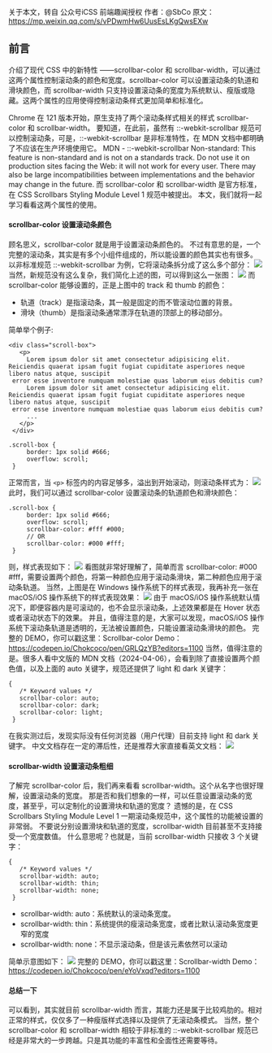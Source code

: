 关于本文，转自 公众号iCSS 前端趣闻授权
作者：@SbCo
原文：https://mp.weixin.qq.com/s/vPDwmHw6UusEsLKgQwsEXw
## 前言
介绍了现代 CSS 中的新特性 ——scrollbar-color 和 scrollbar-width，可以通过这两个属性控制滚动条的颜色和宽度。scrollbar-color 可以设置滚动条的轨道和滑块颜色，而 scrollbar-width 只支持设置滚动条的宽度为系统默认、瘦版或隐藏。这两个属性的应用使得控制滚动条样式更加简单和标准化。

Chrome 在 121 版本开始，原生支持了两个滚动条样式相关的样式 scrollbar-color 和 scrollbar-width。
要知道，在此前，虽然有 ::-webkit-scrollbar 规范可以控制滚动条，可是，::-webkit-scrollbar 是非标准特性，在 MDN 文档中都明确了不应该在生产环境使用它。
MDN - ::-webkit-scrollbar Non-standard: This feature is non-standard and is not on a standards track. Do not use it on production sites facing the Web: it will not work for every user. There may also be large incompatibilities between implementations and the behavior may change in the future.
而 scrollbar-color 和 scrollbar-width 是官方标准，在 CSS Scrollbars Styling Module Level 1 规范中被提出。
本文，我们就将一起学习看看这两个属性的使用。
#### scrollbar-color 设置滚动条颜色
顾名思义，scrollbar-color 就是用于设置滚动条颜色的。
不过有意思的是，一个完整的滚动条，其实是有多个小组件组成的，所以能设置的颜色其实也有很多。
以非标准规范 ::-webkit-scrollbar 为例，它将滚动条拆分成了这么多个部分：
![](https://cdn.nlark.com/yuque/0/2024/webp/314561/1716179168607-e635289f-ca5e-4795-a242-c33cad5a328c.webp#averageHue=%231d1e24&clientId=u385c7618-7caf-4&from=paste&id=u0126d189&originHeight=520&originWidth=710&originalType=url&ratio=1&rotation=0&showTitle=false&status=done&style=none&taskId=u0560de7c-e917-4327-ab87-594f80688b2&title=)
当然，新规范没有这么复杂，我们简化上述的图，可以得到这么一张图：
![](https://cdn.nlark.com/yuque/0/2024/webp/314561/1716179168709-2b500b78-1890-4474-afaa-9d3666d75845.webp#averageHue=%23f4f4f3&clientId=u385c7618-7caf-4&from=paste&id=ufeb0158e&originHeight=129&originWidth=270&originalType=url&ratio=1&rotation=0&showTitle=false&status=done&style=none&taskId=u1a602e23-4ede-40d1-a59b-b6aaa652871&title=)
而 scrollbar-color 能够设置的，正是上图中的 track 和 thumb 的颜色：

- 轨道（track）是指滚动条，其一般是固定的而不管滚动位置的背景。
- 滑块（thumb）是指滚动条通常漂浮在轨道的顶部上的移动部分。

简单举个例子:
``` vue
<div class="scroll-box">
   <p>
     Lorem ipsum dolor sit amet consectetur adipisicing elit. Reiciendis quaerat ipsam fugit fugiat cupiditate asperiores neque libero natus atque, suscipit 
 error esse inventore numquam molestiae quas laborum eius debitis cum?
     Lorem ipsum dolor sit amet consectetur adipisicing elit. Reiciendis quaerat ipsam fugit fugiat cupiditate asperiores neque libero natus atque, suscipit 
 error esse inventore numquam molestiae quas laborum eius debitis cum?
     ...
   </p>
 </div>
```
``` vue
.scroll-box {
     border: 1px solid #666;
     overflow: scroll;
 }
```
正常而言，当 `<p>` 标签内的内容足够多，溢出到开始滚动，则滚动条样式为：
![](https://cdn.nlark.com/yuque/0/2024/webp/314561/1716179168635-61cc00c1-0f1c-42ea-943f-cef12d2d03a7.webp#averageHue=%23eeeee5&clientId=u385c7618-7caf-4&from=paste&id=ue83a4949&originHeight=454&originWidth=320&originalType=url&ratio=1&rotation=0&showTitle=false&status=done&style=none&taskId=ufcb9b58e-da82-4fbd-a148-7003fb7e6f0&title=)
此时，我们可以通过 scrollbar-color 设置滚动条的轨道颜色和滑块颜色：
``` vue
.scroll-box {
     border: 1px solid #666;
     overflow: scroll;
     scrollbar-color: #fff #000;
     // OR
     scrollbar-color: #000 #fff;
 }
```
则，样式表现如下：
![](https://cdn.nlark.com/yuque/0/2024/webp/314561/1716179168717-12650ed5-6415-415f-a314-b0f17feb69e2.webp#averageHue=%23e3dfd3&clientId=u385c7618-7caf-4&from=paste&id=u6a2e958e&originHeight=577&originWidth=1080&originalType=url&ratio=1&rotation=0&showTitle=false&status=done&style=none&taskId=ud1dfb31e-0c9a-4fbb-b7bc-69ce37076f3&title=)
看图就非常好理解了，简单而言 scrollbar-color: #000 #fff，需要设置两个颜色，将第一种颜色应用于滚动条滑块，第二种颜色应用于滚动条轨道。
当然，上图是在 Windows 操作系统下的样式表现，我再补充一张在 macOS/iOS 操作系统下的样式表现效果：
![](https://cdn.nlark.com/yuque/0/2024/webp/314561/1716179168779-2b1d406d-0501-4106-9a01-9ba07d124d54.webp#averageHue=%23eae8e7&clientId=u385c7618-7caf-4&from=paste&id=u0fd5303f&originHeight=670&originWidth=1080&originalType=url&ratio=1&rotation=0&showTitle=false&status=done&style=none&taskId=u0d0ab5fe-1d87-4048-9d24-09939801ee0&title=)
由于 macOS/iOS 操作系统默认情况下，即便容器内是可滚动的，也不会显示滚动条，上述效果都是在 Hover 状态或者滚动状态下的效果。
并且，值得注意的是，大家可以发现，macOS/iOS 操作系统下滚动条轨道是透明的，无法被设置颜色，只能设置滚动条滑块的颜色。
完整的 DEMO，你可以戳这里：Scrollbar-color Demo：https://codepen.io/Chokcoco/pen/GRLQzYB?editors=1100
当然，值得注意的是。很多人看中文版的 MDN 文档（2024-04-06），会看到除了直接设置两个颜色值，以及上面的 auto 关键字，规范还提供了 light 和 dark 关键字：
``` vue
{
   /* Keyword values */
   scrollbar-color: auto;
   scrollbar-color: dark;
   scrollbar-color: light;
 }
```
在我实测过后，发现实际没有任何浏览器（用户代理）目前支持 light 和 dark 关键字。
中文文档存在一定的滞后性，还是推荐大家直接看英文文档：
![](https://cdn.nlark.com/yuque/0/2024/webp/314561/1716179168998-b9bc4dfd-0a15-43fd-966f-22ed9bc9f3b1.webp#averageHue=%23f3f2f2&clientId=u385c7618-7caf-4&from=paste&id=u0a8e46e0&originHeight=349&originWidth=1080&originalType=url&ratio=1&rotation=0&showTitle=false&status=done&style=none&taskId=ue3eb0b34-4d50-47f8-947e-99d47705c9f&title=)
#### scrollbar-width 设置滚动条粗细
了解完 scrollbar-color 后，我们再来看看 scrollbar-width。这个从名字也很好理解，设置滚动条的宽度。
那是否和我们想象的一样，可以任意设置滚动条的宽度，甚至乎，可以定制化的设置滑块和轨道的宽度？
遗憾的是，在 CSS Scrollbars Styling Module Level 1 一期滚动条规范中，这个属性的功能被设置的非常弱。
不要说分别设置滑块和轨道的宽度，scrollbar-width 目前甚至不支持接受一个宽度数值。
什么意思呢？也就是，当前 scrollbar-width 只接收 3 个关键字：
``` vue
{
   /* Keyword values */
   scrollbar-width: auto;
   scrollbar-width: thin;
   scrollbar-width: none;
 }
```

- scrollbar-width: auto：系统默认的滚动条宽度。
- scrollbar-width: thin：系统提供的瘦滚动条宽度，或者比默认滚动条宽度更窄的宽度
- scrollbar-width: none：不显示滚动条，但是该元素依然可以滚动

简单示意图如下：
![](https://cdn.nlark.com/yuque/0/2024/webp/314561/1716179169067-9646ddc6-0300-4a2f-854d-b351dd27af00.webp#averageHue=%23dbd9d1&clientId=u385c7618-7caf-4&from=paste&id=u63ad4c53&originHeight=431&originWidth=1080&originalType=url&ratio=1&rotation=0&showTitle=false&status=done&style=none&taskId=u932db85e-1666-4e4d-b1a1-a6fad801982&title=)
完整的 DEMO，你可以戳这里：Scrollbar-width Demo：https://codepen.io/Chokcoco/pen/eYoVxqd?editors=1100
#### 总结一下
可以看到，其实就目前 scrollbar-width 而言，其能力还是属于比较鸡肋的。相对正常的样式，仅仅多了一种瘦版样式选择以及提供了无滚动条模式。
当然，整个 scrollbar-color 和 scrollbar-width 相较于非标准的 ::-webkit-scrollbar 规范已经是非常大的一步跨越。只是其功能的丰富性和全面性还需要等待。

